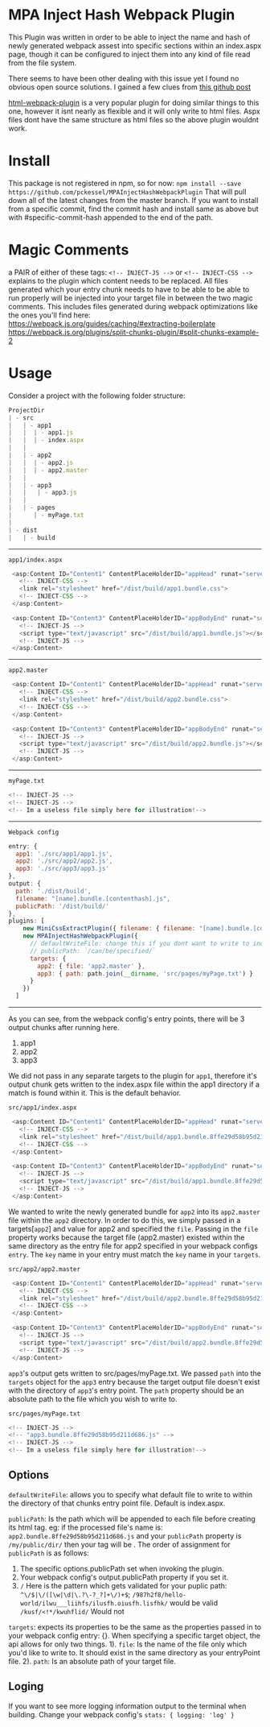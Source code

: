 # MPA Inject Hash Webpack Plugin
This Plugin was written in order to be able to inject the name and hash of newly generated webpack assest into specific sections within an index.aspx page,
though it can be configured to inject them into any kind of file read from the file system.

There seems to have been other dealing with this issue yet I found no obvious open source solutions. I gained a few clues from [this github post](https://github.com/webpack/webpack/issues/86#issuecomment-135526500)

[html-webpack-plugin](https://github.com/ampedandwired/html-webpack-plugin) is a very popular plugin for doing similar things to this one, however it isnt nearly as flexible and it will only write to html files. Aspx files dont have the same structure as html files so the above plugin wouldnt work.

# Install
This package is not registered in npm, so for now:
`npm install --save https://github.com/pckessel/MPAInjectHashWebpackPlugin`
That will pull down all of the latest changes from the master branch. If you want to install from a specific commit,
find the commit hash and install same as above but with #specific-commit-hash appended to the end of the path.

# Magic Comments
a PAIR of either of these tags:
`<!-- INJECT-JS -->`
or 
`<!-- INJECT-CSS -->`
explains to the plugin which content needs to be replaced. 
All files generated which your entry chunk needs to have to be able to be able to run properly will be injected into your target file in between the two magic comments. This includes files generated during webpack optimizations like the ones you'll find here:
https://webpack.js.org/guides/caching/#extracting-boilerplate
https://webpack.js.org/plugins/split-chunks-plugin/#split-chunks-example-2

# Usage
Consider a project with the following folder structure:

```js
ProjectDir
| - src
|   | - app1
|   |  | - app1.js
|   |  | - index.aspx
|   |
|   | - app2
|   |  | - app2.js
|   |  | - app2.master
|   |
|   | - app3
|   |   | - app3.js
|   |
|   | - pages
|      | - myPage.txt
|
| - dist
|   | - build
```

---

`app1/index.aspx`
```js
 <asp:Content ID="Content1" ContentPlaceHolderID="appHead" runat="server">
   <!-- INJECT-CSS -->
   <link rel="stylesheet" href="/dist/build/app1.bundle.css">
   <!-- INJECT-CSS -->
 </asp:Content>

 <asp:Content ID="Content3" ContentPlaceHolderID="appBodyEnd" runat="server">
   <!-- INJECT-JS -->
   <script type="text/javascript" src="/dist/build/app1.bundle.js"></script>
   <!-- INJECT-JS -->
 </asp:Content>
```
---

`app2.master`
```js
 <asp:Content ID="Content1" ContentPlaceHolderID="appHead" runat="server">
   <!-- INJECT-CSS -->
   <link rel="stylesheet" href="/dist/build/app2.bundle.css">
   <!-- INJECT-CSS -->
 </asp:Content>

 <asp:Content ID="Content3" ContentPlaceHolderID="appBodyEnd" runat="server">
   <!-- INJECT-JS -->
   <script type="text/javascript" src="/dist/build/app2.bundle.js"></script>
   <!-- INJECT-JS -->
 </asp:Content>
```

---

`myPage.txt`
```js
<!-- INJECT-JS -->
<!-- INJECT-JS -->
<!-- Im a useless file simply here for illustration!-->
```
---

`Webpack config`
```js
entry: {
  app1: './src/app1/app1.js',
  app2: './src/app2/app2.js',
  app3: './src/app3/app3.js'
},
output: {
  path: './dist/build',
  filename: "[name].bundle.[contenthash].js",
  publicPath: '/dist/build/'
},
plugins: [
    new MiniCssExtractPlugin({ filename: { filename: "[name].bundle.[contenthash].css" } }),
    new MPAInjectHashWebpackPlugin({
      // defaultWriteFile: change this if you dont want to write to index.aspx by default
      // publicPath: `/can/be/specified/`
      targets: {
        app2: { file: 'app2.master' },
        app3: { path: path.join(__dirname, 'src/pages/myPage.txt') }
      }
    })
  ]
```

---

As you can see, from the webpack config's entry points, there will be 3 output chunks after running here.
1. app1
2. app2
3. app3

We did not pass in any separate targets to the plugin for `app1`, therefore it's output chunk gets written to the index.aspx file within the app1 directory if a match is found within it. This is the default behavior.

`src/app1/index.aspx`
```js
 <asp:Content ID="Content1" ContentPlaceHolderID="appHead" runat="server">
   <!-- INJECT-CSS -->
   <link rel="stylesheet" href="/dist/build/app1.bundle.8ffe29d58b95d211d686.css">
   <!-- INJECT-CSS -->
 </asp:Content>

 <asp:Content ID="Content3" ContentPlaceHolderID="appBodyEnd" runat="server">
   <!-- INJECT-JS -->
   <script type="text/javascript" src="/dist/build/app1.bundle.8ffe29d58b95d211d686.js"></script>
   <!-- INJECT-JS -->
 </asp:Content>
```

We wanted to write the newly generated bundle for `app2` into its `app2.master` file within the `app2` directory. In order to do this, we simply passed in a 
targets[`app2`] and value for app2 and specified the `file`. Passing in the `file` property works because the target file (app2.master) existed within the same directory as the entry file for app2 specified in your webpack configs `entry`. The `key` name in your entry must match the `key` name in your `targets`.

`src/app2/app2.master`
```js
 <asp:Content ID="Content1" ContentPlaceHolderID="appHead" runat="server">
   <!-- INJECT-CSS -->
   <link rel="stylesheet" href="/dist/build/app2.bundle.8ffe29d58b95d211d686.css">
   <!-- INJECT-CSS -->
 </asp:Content>

 <asp:Content ID="Content3" ContentPlaceHolderID="appBodyEnd" runat="server">
   <!-- INJECT-JS -->
   <script type="text/javascript" src="/dist/build/app2.bundle.8ffe29d58b95d211d686.js"></script>
   <!-- INJECT-JS -->
 </asp:Content>
```

`app3`'s output gets written to src/pages/myPage.txt. We passed `path` into the `targets` object for the `app3` entry because the target output file doesn't exist with the directory of `app3`'s entry point. The `path` property should be an absolute path to the file which you wish to write to.

`src/pages/myPage.txt`
```js
<!-- INJECT-JS -->
<!-- "app3.bundle.8ffe29d58b95d211d686.js" -->
<!-- INJECT-JS -->
<!-- Im a useless file simply here for illustration!-->
```
## Options
`defaultWriteFile`: allows you to specify what default file to write to within the directory of that chunks entry point file. Default is index.aspx.

`publicPath`: Is the path which will be appended to each file before creating its html tag.
  eg: if the processed file's name is: `app2.bundle.8ffe29d58b95d211d686.js` and your `publicPath` property is `/my/public/dir/` then your tag
  will be <script type="text/javascript" src="/my/public/dir/app2.bundle.8ffe29d58b95d211d686.js"></script>.
  The order of assignment for `publicPath` is as follows:
  1. The specific options.publicPath set when invoking the plugin.
  2. Your webpack config's output.publicPath property if you set it.
  3. `/`
  Here is the pattern which gets validated for your puplic path: `^\/$|\/([\w|\d|\.?\-?_?]+\/)+$`;
  `/987h2f8/hello-world/ilwu___liihfs/ilusfh.oiusfh.lisfhk/` would be valid
  `/kusf/<!*/kwuhflid/` Would not

`targets`: expects its properties to be the same as the properties passed in to your webpack config entry: {}. When specifying a specific target object,
the api allows for only two things.
1). `file`: Is the name of the file only which you'd like to write to. It should exist in the same directory as your entryPoint file. 
2). `path`: Is an absolute path of your target file.

## Loging
If you want to see more logging information output to the terminal when building. Change your webpack config's `stats: { logging: 'log' }`

